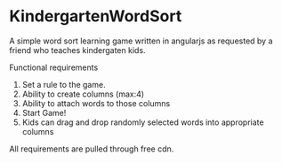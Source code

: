 # KindergartenWordSort
A simple word sort learning game written in angularjs as requested by a friend who teaches kindergaten kids.

Functional requirements
1) Set a rule to the game.
2) Ability to create columns (max:4)
3) Ability to attach words to those columns
4) Start Game!
5) Kids can drag and drop randomly selected words into appropriate columns

All requirements are pulled through free cdn.
